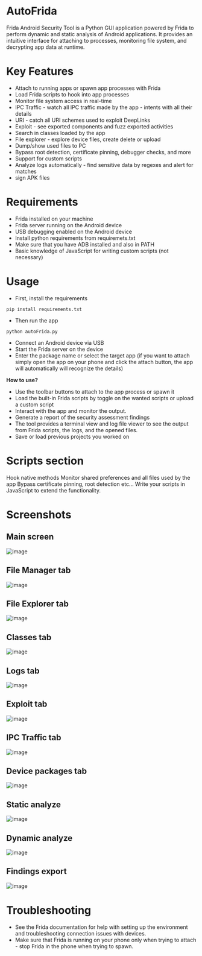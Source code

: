 # AutoFrida
Frida Android Security Tool is a Python GUI application powered by Frida to perform dynamic and static analysis of Android applications.
It provides an intuitive interface for attaching to processes, monitoring file system, and decrypting app data at runtime. 

# Key Features
  * Attach to running apps or spawn app processes with Frida
  * Load Frida scripts to hook into app processes
  * Monitor file system access in real-time
  * IPC Traffic - watch all IPC traffic made by the app - intents with all their details
  * URI - catch all URI schemes used to exploit DeepLinks
  * Exploit - see exported components and fuzz exported activities
  * Search in classes loaded by the app
  * File explorer -  explore device files, create delete or upload
  * Dump/show used files to PC
  * Bypass root detection, certificate pinning, debugger checks, and more
  * Support for custom scripts
  * Analyze logs automatically - find sensitive data by regexes and alert for matches
  * sign APK files
  
  
# Requirements
  - Frida installed on your machine
  - Frida server running on the Android device
  - USB debugging enabled on the Android device
  - Install python requirements from requiremets.txt
  - Make sure that you have ADB installed and also in PATH
  - Basic knowledge of JavaScript for writing custom scripts (not necessary)


# Usage
  - First, install the requirements
```
pip install requirements.txt
```
 - Then run the app 
```
python autoFrida.py
```
  - Connect an Android device via USB
  - Start the Frida server on the device
  - Enter the package name or select the target app (if you want to attach simply open the app on your phone and click the attach button, the app will automatically will recognize the details)

**How to use?**
  - Use the toolbar buttons to attach to the app process or spawn it
  - Load the built-in Frida scripts by toggle on the wanted scripts or upload a custom script
  - Interact with the app and monitor the output.
  - Generate a report of the security assessment findings
  - The tool provides a terminal view and log file viewer to see the output from Frida scripts, the logs, and the opened files.
  - Save or load previous projects you worked on


# Scripts section
  Hook native methods
  Monitor shared preferences and all files used by the app
  Bypass certificate pinning, root detection etc...
  Write your scripts in JavaScript to extend the functionality.


# Screenshots
## Main screen
![image](https://github.com/n0S3curity/AutoFrida/assets/106635812/97c49cab-34c2-4835-9a31-1a8d7679e561)

## File Manager tab
![image](https://github.com/n0S3curity/AutoFrida/assets/106635812/e7c214aa-b5d6-4cc1-82de-f136b3a1e96a)

## File Explorer tab
![image](https://github.com/n0S3curity/AutoFrida/assets/106635812/6348650e-5ddb-4b38-9e7d-fcbebdd4e5a2)

## Classes tab
![image](https://github.com/n0S3curity/AutoFrida/assets/106635812/29dcec9f-fbd7-4533-91ca-7d67dcf444cf)

## Logs tab
![image](https://github.com/n0S3curity/AutoFrida/assets/106635812/6a02e3d9-4ae9-402a-8397-234e19f1e378)

## Exploit tab
![image](https://github.com/n0S3curity/AutoFrida/assets/106635812/5d453d52-127a-4c8c-94fc-35ac4c25e2e5)


## IPC Traffic tab
![image](https://github.com/n0S3curity/AutoFrida/assets/106635812/029da4fe-0766-4769-bad7-e55daab020dd)

## Device packages tab
![image](https://github.com/n0S3curity/AutoFrida/assets/106635812/e5c342eb-ebeb-4a7c-ba06-5972d4c3b0c4)

## Static analyze
![image](https://github.com/n0S3curity/AutoFrida/assets/106635812/224ccc82-2b56-43aa-afaa-7cc9a9c5bd5e)

## Dynamic analyze 
![image](https://github.com/n0S3curity/AutoFrida/assets/106635812/0edb2e58-e964-46fa-89f8-ecc197d1f2e1)

## Findings export 
![image](https://github.com/n0S3curity/AutoFrida/assets/106635812/ba1096cb-ccc8-4dd9-a4b6-0028a438aa6e)




# Troubleshooting
  - See the Frida documentation for help with setting up the environment and troubleshooting connection issues with devices.
  - Make sure that Frida is running on your phone only when trying to attach - stop Frida in the phone when trying to spawn.
